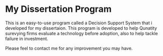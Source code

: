 # My Dissertation Program
This is an easy-to-use program called a Decision Support System that i developed for my dissertaion. 
This program is developed to help Qunatity surevying firms evaluate a technology before adoption, also to help tackle failure in investment.

Please feel to contact me for any improvement you may have.
